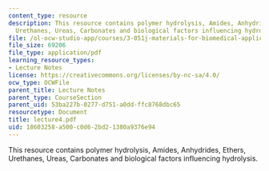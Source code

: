 ```yaml
---
content_type: resource
description: This resource contains polymer hydrolysis, Amides, Anhydrides, Ethers,
  Urethanes, Ureas, Carbonates and biological factors influencing hydrolysis.
file: /ol-ocw-studio-app/courses/3-051j-materials-for-biomedical-applications-spring-2006/18603258a500c0d62bd21380a9376e94_lecture4.pdf
file_size: 69206
file_type: application/pdf
learning_resource_types:
- Lecture Notes
license: https://creativecommons.org/licenses/by-nc-sa/4.0/
ocw_type: OCWFile
parent_title: Lecture Notes
parent_type: CourseSection
parent_uid: 53ba227b-0277-d751-a0dd-ffc8768dbc65
resourcetype: Document
title: lecture4.pdf
uid: 18603258-a500-c0d6-2bd2-1380a9376e94
---
```

This resource contains polymer hydrolysis, Amides, Anhydrides, Ethers, Urethanes, Ureas, Carbonates and biological factors influencing hydrolysis.